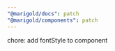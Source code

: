 ```yaml
---
"@marigold/docs": patch
"@marigold/components": patch
---
```


chore: add fontStyle to <Text> component
